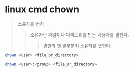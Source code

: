 # linux cmd chown

> 소유자를 변경
>
> > 소유자란 파일이나 디렉토리를 만든 사용자를 말한다.
> >
> > > 권한의 맨 앞부분이 소유자를 뜻한다.

```sh
chown <user> <file_or_directory>

chown <user>:<group> <file_or_directory>
```
